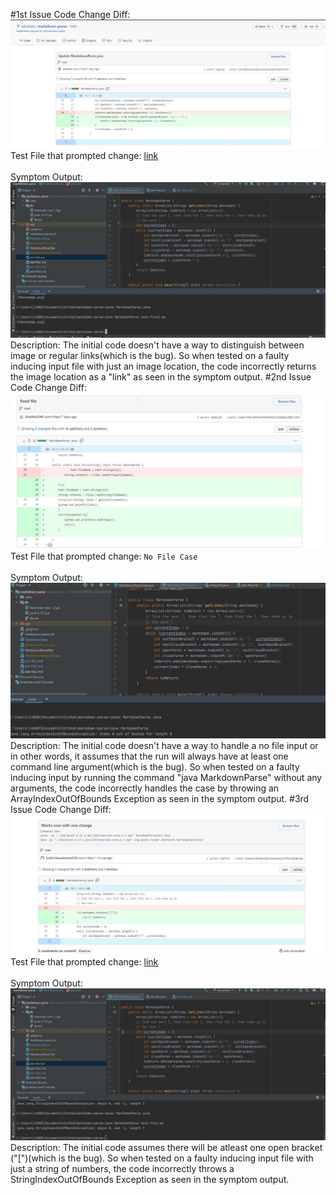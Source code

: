#1st Issue
Code Change Diff:
![img1](Lab%20Report%202%20Images/Issue%20%231.JPG)
Test File that prompted change: [link](test-file2.md)
<br />
<br/>
Symptom Output: 
![img2](Lab%20Report%202%20Images/Symptom1.JPG)
<br />
Description: The initial code doesn't have a way to distinguish
between image or regular links(which is the bug). So when tested on a faulty
 inducing input file with just an image location, the code incorrectly
  returns the image location as a "link" as seen in the symptom output.
#2nd Issue
Code Change Diff:
![img3](Lab%20Report%202%20Images/Issue%20%232.JPG)
Test File that prompted change: `No File Case`
<br />
<br/>
Symptom Output:
![img4](Lab%20Report%202%20Images/Symptom2.JPG)
Description: The initial code doesn't have a way to handle a no file input or
 in other words, it assumes that the run will always have at
  least one command line argument(which is the bug). So when tested on a faulty
 inducing input by running the command "java MarkdownParse" without any
  arguments, the code incorrectly handles the case by throwing an
   ArrayIndexOutOfBounds Exception as seen in the symptom output.
#3rd Issue
Code Change Diff:
![img3](Lab%20Report%202%20Images/Issue%20%233.JPG)
Test File that prompted change: [link](test-file.md)
<br />
<br/>
Symptom Output:
![symptom](Lab%20Report%202%20Images/Symptom3.JPG)
Description: The initial code assumes there will be atleast one open bracket
("[")(which is the bug). So when tested on a faulty inducing input file with
 just a string of numbers, the code incorrectly throws a
  StringIndexOutOfBounds Exception as seen in the symptom output.
